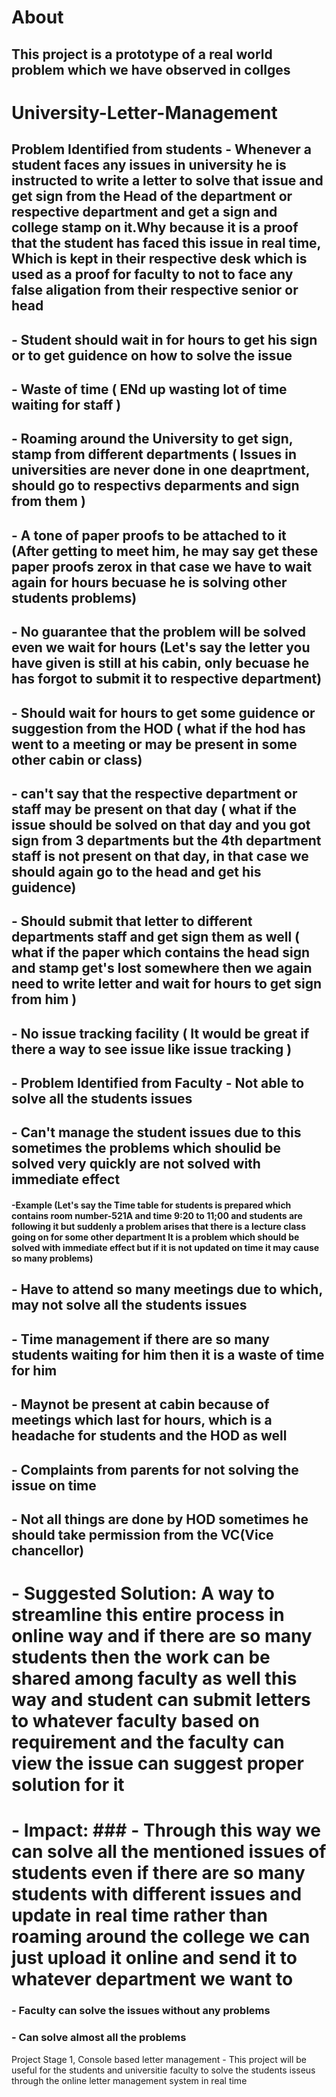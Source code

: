 # About
## This project is a prototype of a real world problem which we have observed in collges

# University-Letter-Management

## Problem Identified from students - Whenever a student faces any issues in university he is instructed to write a letter to solve that issue and get sign from the Head of the department or respective department and get a sign and college stamp on it.Why because it is a proof that the student has faced this issue in real time, Which is kept in their respective desk which is used as a proof for faculty to not to face any false aligation from their respective senior or head
## - Student should wait in for hours to get his sign or to get guidence on how to solve the issue
## - Waste of time ( ENd up wasting lot of time waiting for staff )
## - Roaming around the University to get sign, stamp from different departments ( Issues in universities are never done in one deaprtment, should go to respectivs deparments and sign from them )
## - A tone of paper proofs to be attached to it (After getting to meet him, he may say get these paper proofs zerox in that case we have to wait again for hours becuase he is solving other students problems)
## - No guarantee that the problem will be solved even we wait for hours (Let's say the letter you have given is still at his cabin, only becuase he has forgot to submit it to respective department)
## - Should wait for hours to get some guidence or suggestion from the HOD ( what if the hod has went to a meeting or may be present in some other cabin or class)
## - can't say that the respective department or staff may be present on that day ( what if the issue should be solved on that day and you got sign from 3 departments but the 4th department staff is not present on that day, in that case we should again go to the head and get his guidence)
## - Should submit that letter to different departments staff and get sign them as well ( what if the paper which contains the head sign and stamp get's lost somewhere then we again need to write letter and wait for hours to get sign from him )
## - No issue tracking facility ( It would be great if there a way to see issue like issue tracking )

## - Problem Identified from Faculty - Not able to solve all the students issues
## - Can't manage the student issues due to this sometimes the problems which shoulid be solved very quickly are not solved with immediate effect
#### -Example (Let's say the Time table for students is prepared which contains room number-521A and time 9:20 to 11;00 and students are following it but suddenly a problem arises that there is a lecture class going on for some other department It is a problem which should be solved with immediate effect but if it is not updated on time it may cause so many problems)
## - Have to attend so many meetings due to which, may not solve all the students issues
## - Time management if there are so many students waiting for him then it is a waste of time for him
## - Maynot be present at cabin because of meetings which last for hours, which is a headache for students and the HOD as well
## - Complaints from parents for not solving the issue on time
## - Not all things are done by HOD sometimes he should take permission from the VC(Vice chancellor)




# - Suggested Solution: A way to streamline this entire process in online way and if there are so many students then the work can be shared among faculty as well this way and student can submit letters to whatever faculty based on requirement and the faculty can view the issue can suggest proper solution for it




# - Impact: ### - Through this way we can solve all the mentioned issues of students even if there are so many students with different issues and update in real time rather than roaming around the college we can just upload it online and send it to whatever department we want to
### - Faculty can solve the issues without any problems
### - Can solve almost all the problems


Project Stage 1, Console based letter management - This project will be useful for the students and universitie faculty to solve the students isseus through the online letter management system in real time
